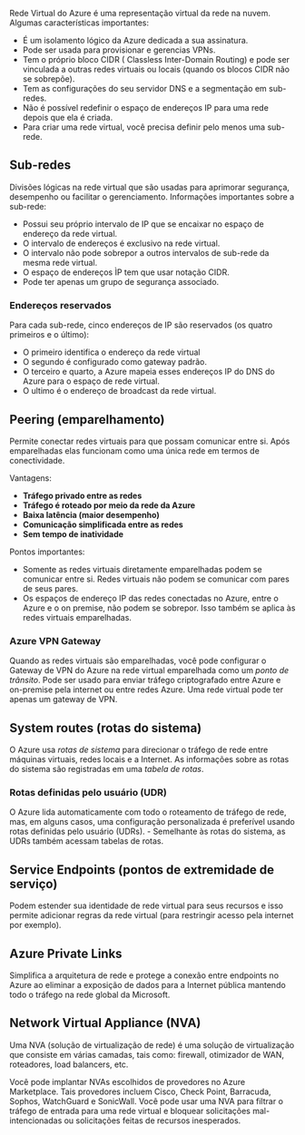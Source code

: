 Rede Virtual do Azure é uma representação virtual da rede na nuvem. Algumas características importantes:

- É um isolamento lógico da Azure dedicada a sua assinatura.
- Pode ser usada para provisionar e gerencias VPNs.
- Tem o próprio bloco CIDR ( Classless Inter-Domain Routing) e pode ser vinculada a outras redes virtuais ou locais (quando os blocos CIDR não se sobrepõe).
- Tem as configurações do seu servidor DNS e a segmentação em sub-redes.
- Não é possível redefinir o espaço de endereços IP para uma rede depois que ela é criada.
- Para criar uma rede virtual, você precisa definir pelo menos uma sub-rede.

## Sub-redes

Divisões lógicas na rede virtual que são usadas para aprimorar segurança, desempenho ou facilitar o gerenciamento. Informações importantes sobre a sub-rede:

- Possui seu próprio intervalo de IP que se encaixar no espaço de endereço da rede virtual.
- O intervalo de endereços é exclusivo na rede virtual.
- O intervalo não pode sobrepor a outros intervalos de sub-rede da mesma rede virtual.
- O espaço de endereços ÌP tem que usar notação CIDR.
- Pode ter apenas um grupo de segurança associado.


### Endereços reservados

Para cada sub-rede, cinco endereços de IP são reservados (os quatro primeiros e o último):

- O primeiro identifica o endereço da rede virtual
- O segundo é configurado como gateway padrão.
- O terceiro e quarto, a Azure mapeia esses endereços IP do DNS do Azure para o espaço de rede virtual.
- O ultimo é o endereço de broadcast da rede virtual.

## Peering (emparelhamento)

Permite conectar redes virtuais para que possam comunicar entre si. Após emparelhadas elas funcionam como uma única rede em termos de conectividade.

Vantagens:
- **Tráfego privado entre as redes**
- **Tráfego é roteado por meio da rede da Azure**
- **Baixa latência (maior desempenho)**
- **Comunicação simplificada entre as redes**
- **Sem tempo de inatividade**

Pontos importantes:
- Somente as redes virtuais diretamente emparelhadas podem se comunicar entre si. Redes virtuais não podem se comunicar com pares de seus pares.
- Os espaços de endereço IP das redes conectadas no Azure, entre o Azure e o on premise, não podem se sobrepor. Isso também se aplica às redes virtuais emparelhadas.

### Azure VPN Gateway

Quando as redes virtuais são emparelhadas, você pode configurar o Gateway de VPN do Azure na rede virtual emparelhada como um _ponto de trânsito_. Pode ser usado para enviar tráfego criptografado entre Azure e on-premise pela internet ou entre redes Azure. Uma rede virtual pode ter apenas um gateway de VPN.

## System routes (rotas do sistema)

O Azure usa _rotas de sistema_ para direcionar o tráfego de rede entre máquinas virtuais, redes locais e a Internet. As informações sobre as rotas do sistema são registradas em uma _tabela de rotas_.

### Rotas definidas pelo usuário (UDR)

O Azure lida automaticamente com todo o roteamento de tráfego de rede, mas, em alguns casos, uma configuração personalizada é preferível usando rotas definidas pelo usuário (UDRs). - Semelhante às rotas do sistema, as UDRs também acessam tabelas de rotas.

## Service Endpoints (pontos de extremidade de serviço)

Podem estender sua identidade de rede virtual para seus recursos e isso permite adicionar regras da rede virtual (para restringir acesso pela internet por exemplo).

## Azure Private Links

Simplifica a arquitetura de rede e protege a conexão entre endpoints no Azure ao eliminar a exposição de dados para a Internet pública mantendo todo o tráfego na rede global da Microsoft.

## Network Virtual Appliance (NVA)

Uma NVA (solução de virtualização de rede) é uma solução de virtualização que consiste em várias camadas, tais como: firewall, otimizador de WAN, roteadores, load balancers, etc.

Você pode implantar NVAs escolhidos de provedores no Azure Marketplace. Tais provedores incluem Cisco, Check Point, Barracuda, Sophos, WatchGuard e SonicWall. Você pode usar uma NVA para filtrar o tráfego de entrada para uma rede virtual e bloquear solicitações mal-intencionadas ou solicitações feitas de recursos inesperados.